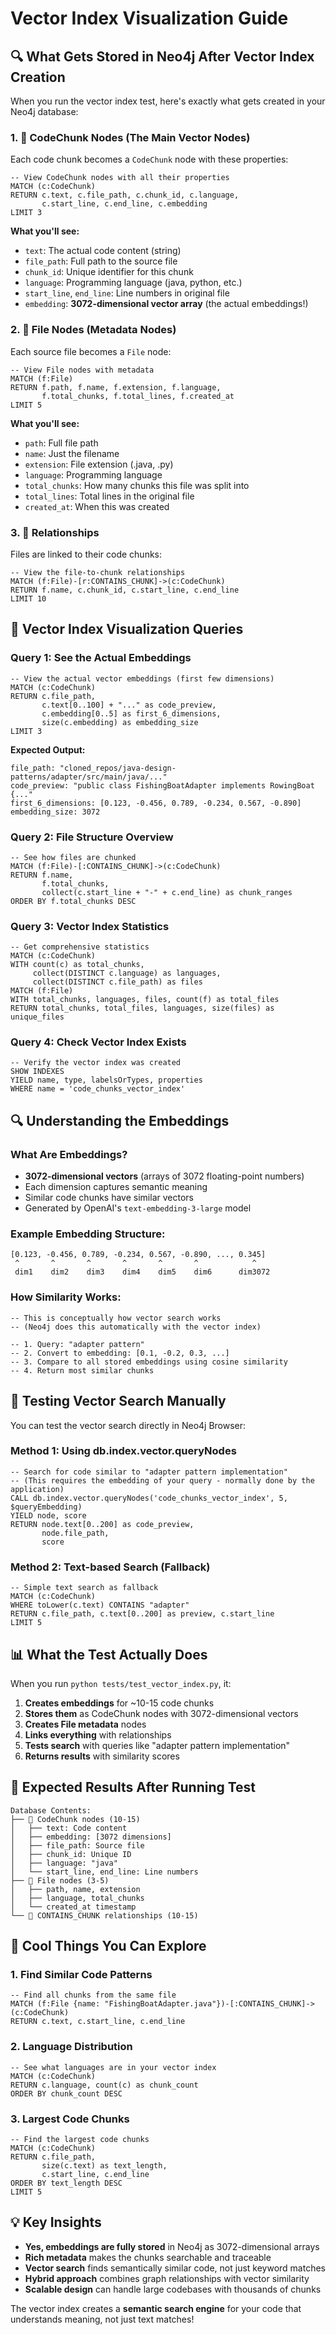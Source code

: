 # Vector Index Visualization Guide

## 🔍 **What Gets Stored in Neo4j After Vector Index Creation**

When you run the vector index test, here's exactly what gets created in your Neo4j database:

### **1. 🔵 CodeChunk Nodes (The Main Vector Nodes)**

Each code chunk becomes a `CodeChunk` node with these properties:

```cypher
-- View CodeChunk nodes with all their properties
MATCH (c:CodeChunk)
RETURN c.text, c.file_path, c.chunk_id, c.language, 
       c.start_line, c.end_line, c.embedding
LIMIT 3
```

**What you'll see:**
- `text`: The actual code content (string)
- `file_path`: Full path to the source file
- `chunk_id`: Unique identifier for this chunk
- `language`: Programming language (java, python, etc.)
- `start_line`, `end_line`: Line numbers in original file
- `embedding`: **3072-dimensional vector array** (the actual embeddings!)

### **2. 📁 File Nodes (Metadata Nodes)**

Each source file becomes a `File` node:

```cypher
-- View File nodes with metadata
MATCH (f:File)
RETURN f.path, f.name, f.extension, f.language, 
       f.total_chunks, f.total_lines, f.created_at
LIMIT 5
```

**What you'll see:**
- `path`: Full file path
- `name`: Just the filename
- `extension`: File extension (.java, .py)
- `language`: Programming language
- `total_chunks`: How many chunks this file was split into
- `total_lines`: Total lines in the original file
- `created_at`: When this was created

### **3. 🔗 Relationships**

Files are linked to their code chunks:

```cypher
-- View the file-to-chunk relationships
MATCH (f:File)-[r:CONTAINS_CHUNK]->(c:CodeChunk)
RETURN f.name, c.chunk_id, c.start_line, c.end_line
LIMIT 10
```

## 🎯 **Vector Index Visualization Queries**

### **Query 1: See the Actual Embeddings**
```cypher
-- View the actual vector embeddings (first few dimensions)
MATCH (c:CodeChunk)
RETURN c.file_path, 
       c.text[0..100] + "..." as code_preview,
       c.embedding[0..5] as first_6_dimensions,
       size(c.embedding) as embedding_size
LIMIT 3
```

**Expected Output:**
```
file_path: "cloned_repos/java-design-patterns/adapter/src/main/java/..."
code_preview: "public class FishingBoatAdapter implements RowingBoat {..."
first_6_dimensions: [0.123, -0.456, 0.789, -0.234, 0.567, -0.890]
embedding_size: 3072
```

### **Query 2: File Structure Overview**
```cypher
-- See how files are chunked
MATCH (f:File)-[:CONTAINS_CHUNK]->(c:CodeChunk)
RETURN f.name, 
       f.total_chunks,
       collect(c.start_line + "-" + c.end_line) as chunk_ranges
ORDER BY f.total_chunks DESC
```

### **Query 3: Vector Index Statistics**
```cypher
-- Get comprehensive statistics
MATCH (c:CodeChunk)
WITH count(c) as total_chunks,
     collect(DISTINCT c.language) as languages,
     collect(DISTINCT c.file_path) as files
MATCH (f:File)
WITH total_chunks, languages, files, count(f) as total_files
RETURN total_chunks, total_files, languages, size(files) as unique_files
```

### **Query 4: Check Vector Index Exists**
```cypher
-- Verify the vector index was created
SHOW INDEXES
YIELD name, type, labelsOrTypes, properties
WHERE name = 'code_chunks_vector_index'
```

## 🔍 **Understanding the Embeddings**

### **What Are Embeddings?**
- **3072-dimensional vectors** (arrays of 3072 floating-point numbers)
- Each dimension captures semantic meaning
- Similar code chunks have similar vectors
- Generated by OpenAI's `text-embedding-3-large` model

### **Example Embedding Structure:**
```
[0.123, -0.456, 0.789, -0.234, 0.567, -0.890, ..., 0.345]
 ^       ^       ^       ^       ^       ^            ^
 dim1    dim2    dim3    dim4    dim5    dim6      dim3072
```

### **How Similarity Works:**
```cypher
-- This is conceptually how vector search works
-- (Neo4j does this automatically with the vector index)

-- 1. Query: "adapter pattern"
-- 2. Convert to embedding: [0.1, -0.2, 0.3, ...]
-- 3. Compare to all stored embeddings using cosine similarity
-- 4. Return most similar chunks
```

## 🧪 **Testing Vector Search Manually**

You can test the vector search directly in Neo4j Browser:

### **Method 1: Using db.index.vector.queryNodes**
```cypher
-- Search for code similar to "adapter pattern implementation"
-- (This requires the embedding of your query - normally done by the application)
CALL db.index.vector.queryNodes('code_chunks_vector_index', 5, $queryEmbedding)
YIELD node, score
RETURN node.text[0..200] as code_preview, 
       node.file_path, 
       score
```

### **Method 2: Text-based Search (Fallback)**
```cypher
-- Simple text search as fallback
MATCH (c:CodeChunk)
WHERE toLower(c.text) CONTAINS "adapter"
RETURN c.file_path, c.text[0..200] as preview, c.start_line
LIMIT 5
```

## 📊 **What the Test Actually Does**

When you run `python tests/test_vector_index.py`, it:

1. **Creates embeddings** for ~10-15 code chunks
2. **Stores them** as CodeChunk nodes with 3072-dimensional vectors
3. **Creates File metadata** nodes
4. **Links everything** with relationships
5. **Tests search** with queries like "adapter pattern implementation"
6. **Returns results** with similarity scores

## 🎯 **Expected Results After Running Test**

```
Database Contents:
├── 🔵 CodeChunk nodes (10-15)
│   ├── text: Code content
│   ├── embedding: [3072 dimensions]
│   ├── file_path: Source file
│   ├── chunk_id: Unique ID
│   ├── language: "java"
│   └── start_line, end_line: Line numbers
├── 📁 File nodes (3-5)
│   ├── path, name, extension
│   ├── language, total_chunks
│   └── created_at timestamp
└── 🔗 CONTAINS_CHUNK relationships (10-15)
```

## 🌟 **Cool Things You Can Explore**

### **1. Find Similar Code Patterns**
```cypher
-- Find all chunks from the same file
MATCH (f:File {name: "FishingBoatAdapter.java"})-[:CONTAINS_CHUNK]->(c:CodeChunk)
RETURN c.text, c.start_line, c.end_line
```

### **2. Language Distribution**
```cypher
-- See what languages are in your vector index
MATCH (c:CodeChunk)
RETURN c.language, count(c) as chunk_count
ORDER BY chunk_count DESC
```

### **3. Largest Code Chunks**
```cypher
-- Find the largest code chunks
MATCH (c:CodeChunk)
RETURN c.file_path, 
       size(c.text) as text_length,
       c.start_line, c.end_line
ORDER BY text_length DESC
LIMIT 5
```

## 💡 **Key Insights**

- **Yes, embeddings are fully stored** in Neo4j as 3072-dimensional arrays
- **Rich metadata** makes the chunks searchable and traceable
- **Vector search** finds semantically similar code, not just keyword matches
- **Hybrid approach** combines graph relationships with vector similarity
- **Scalable design** can handle large codebases with thousands of chunks

The vector index creates a **semantic search engine** for your code that understands meaning, not just text matches! 